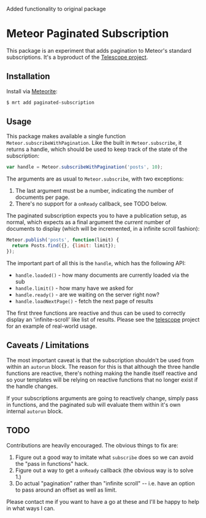 Added functionality to original package

# Meteor Paginated Subscription

This package is an experiment that adds pagination to Meteor's standard subscriptions. It's a byproduct of the [Telescope project](http://telesc.pe).

## Installation

Install via  [Meteorite](https://github.com/oortcloud/meteorite/):


``` sh
$ mrt add paginated-subscription
```

## Usage

This package makes available a single function `Meteor.subscribeWithPagination`. Like the built in `Meteor.subscribe`, it returns a handle, which should be used to keep track of the state of the subscription:

```js
var handle = Meteor.subscribeWithPagination('posts', 10);
```

The arguments are as usual to `Meteor.subscribe`, with two exceptions:

1. The last argument must be a number, indicating the number of documents per page.
2. There's no support for a `onReady` callback, see TODO below.

The paginated subscription expects you to have a publication setup, as normal, which expects as a final argument the *current* number of documents to display (which will be incremented, in a infinite scroll fashion):

```js
Meteor.publish('posts', function(limit) {
  return Posts.find({}, {limit: limit});
});
```

The important part of all this is the `handle`, which has the following API:

 - `handle.loaded()` - how many documents are currently loaded via the sub
 - `handle.limit()` - how many have we asked for
 - `handle.ready()` - are we waiting on the server right now?
 - `handle.loadNextPage()` - fetch the next page of results

The first three functions are reactive and thus can be used to correctly display an 'infinite-scroll' like list of results. Please see the [telescope](https://github.com/SachaG/Telescope/blob/master/client/views/posts/posts_list.js) project for an example of real-world usage.

## Caveats / Limitations

The most important caveat is that the subscription shouldn't be used from within an `autorun` block. The reason for this is that although the three handle functions are reactive, there's nothing making the handle itself reactive and so your templates will be relying on reactive functions that no longer exist if the handle changes.

If your subscriptions arguments are going to reactively change, simply pass in functions, and the paginated sub will evaluate them within it's own internal `autorun` block.

## TODO

Contributions are heavily encouraged. The obvious things to fix are:

1. Figure out a good way to imitate what `subscribe` does so we can avoid the "pass in functions" hack.
2. Figure out a way to get a `onReady` callback (the obvious way is to solve 1.)
3. Do actual "pagination" rather than "infinite scroll" -- i.e. have an option to pass around an offset as well as limit.

Please contact me if you want to have a go at these and I'll be happy to help in what ways I can.
